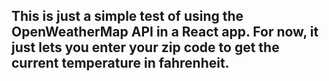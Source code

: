 ## This is just a simple test of using the OpenWeatherMap API in a React app. For now, it just lets you enter your zip code to get the current temperature in fahrenheit.